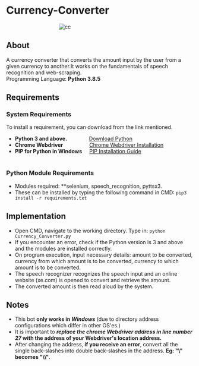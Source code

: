 # Currency-Converter
&nbsp;&nbsp;&nbsp;&nbsp;&nbsp;&nbsp;&nbsp;&nbsp;&nbsp;&nbsp;&nbsp;&nbsp;&nbsp;&nbsp;&nbsp;&nbsp;&nbsp;&nbsp;&nbsp;&nbsp;&nbsp;&nbsp;&nbsp;&nbsp;&nbsp;&nbsp;&nbsp;&nbsp;&nbsp;&nbsp;&nbsp;&nbsp;&nbsp;&nbsp;&nbsp;&nbsp;![cc](https://user-images.githubusercontent.com/68439180/89105418-ced85400-d3d5-11ea-90b7-28f8184632fc.gif)


## About 
A currency converter that converts the amount input by the user from a given currency to another.It works on the fundamentals of speech recognition and web-scraping. <br>
Programming Language: **Python 3.8.5**

## Requirements 

### System Requirements
To install a requirement, you can download from the link mentioned.
- **Python 3 and above.**            &nbsp;&nbsp;&nbsp;&nbsp;&nbsp;&nbsp;&nbsp;&nbsp;&nbsp;&nbsp;&nbsp;&nbsp;&nbsp;&nbsp;[Download Python](https://www.python.org/downloads/)
- **Chrome Webdriver**               &nbsp;&nbsp;&nbsp;&nbsp;&nbsp;&nbsp;&nbsp;&nbsp;&nbsp;&nbsp;&nbsp;&nbsp;&nbsp;&nbsp;&nbsp;&nbsp;&nbsp;[Chrome Webdriver Installation](https://chromedriver.chromium.org/downloads) 
- **PIP for Python in Windows**      &nbsp;&nbsp;&nbsp;&nbsp;[PIP Installation Guide](https://phoenixnap.com/kb/install-pip-windows) <br> <br>

### Python Module Requirements

- Modules required: **selenium, speech_recognition, pyttsx3. <br>
- These can be installed by typing the following command in CMD: ```pip3 install -r requirements.txt```
     
         
## Implementation 

- Open CMD, navigate to the working directory. Type in:  ```python Currency_Converter.py``` 
- If you encounter an error, check if the Python version is 3 and above and the modules are installed correctly.
- On program execution, input necessary details: amount to be converted, currency from which amount is to be converted, currency to which amount is to be converted.  
- The speech recognizer recognizes the speech input and an online website (xe.com) is opened to convert and retrieve the amount.
- The converted amount is then read aloud by the system.

## Notes 
- This bot **only works in _Windows_** (due to directory address configurations which differ in other OS'es.)
- It is important to **_replace the chrome Webdriver address in line number 27_ with the address of your Webdriver's location address.** 
- After changing the address, **if you receive an error**, convert all the single back-slashes into double back-slashes in the address. **Eg: "\\" becomes "\\\\"**. 


&nbsp;&nbsp;&nbsp;&nbsp;&nbsp;&nbsp;&nbsp;&nbsp;&nbsp;&nbsp;&nbsp;&nbsp;&nbsp;&nbsp;
